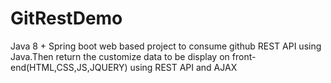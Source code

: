 # GitRestDemo
Java 8 + Spring boot web based project to consume github REST API using Java.Then return the customize data to be display on front-end(HTML,CSS,JS,JQUERY) using REST API and AJAX


